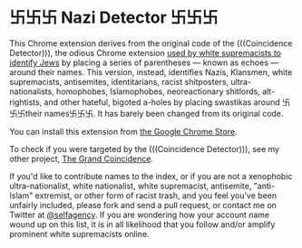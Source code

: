 # 卐卐卐 Nazi Detector 卐卐卐

This Chrome extension derives from the original code of the (((Coincidence Detector))), the odious Chrome extension [used by white supremacists to identify Jews](https://mic.com/articles/145105/coincidence-detector-the-google-extension-white-supremacists-use-to-track-jews#.8erOlWuZ8) by placing a series of parentheses — known as echoes — around their names. This version, instead, identifies Nazis, Klansmen, white supremacists, antisemites, identitarians, racist shitposters, ultra-nationalists, homophobes, Islamophobes, neoreactionary shitlords, alt-rightists, and other hateful, bigoted a-holes by placing swastikas around 卐卐卐their names卐卐卐. It has barely been changed from its original code.

You can install this extension from [the Google Chrome Store](https://chrome.google.com/webstore/detail/nazi-detector/gepjahbfpbjebbdlpmagodedkiodklip).

To check if you were targeted by the (((Coincidence Detector))), see my other project, [The Grand Coincidence](http://progressivejews.org/echoes/).

If you'd like to contribute names to the index, or if you are not a xenophobic ultra-nationalist, white nationalist, white supremacist, antisemite, "anti-Islam" extremist, or other form of racist trash, and you feel you've been unfairly included, please fork and send a pull request, or contact me on Twitter at [@selfagency](https://twitter.com/selfagency). If you are wondering how your account name wound up on this list, it is in all likelihood that you follow and/or amplify prominent white supremacists online.
